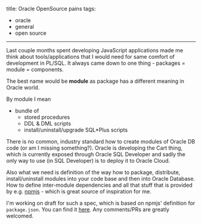 title: Oracle OpenSource pains
tags:
- oracle
- general
- open source
---

Last couple months spent developing JavaScript applications made me think about tools/applications that I would need for same comfort of development in PL/SQL. It always came down to one thing - packages = module = components.

The best name would be **module** as package has a different meaning in Oracle world.

By module I mean

- bundle of
    - stored procedures
    - DDL & DML scripts
    - install/uninstall/upgrade SQL*Plus scripts

There is no common, industry standard how to create modules of Oracle DB code (or am I missing something?). Oracle is developing the Cart thing, which is currently exposed through Oracle SQL Developer and sadly the only way to use (in SQL Developer) is to deploy it to Oracle Cloud.

Also what we need is definition of the way how to package, distribute, install/uninstall modules into your code base and then into Oracle Database. How to define inter-module dependencies and all that stuff that is provided by e.g. [npmjs](http://www.npmjs.com) - which is great source of inspiration for me.

I'm working on draft for such a spec, which is based on npmjs' definition for `package.json`. You can find it [here](https://github.com/s-oravec/oradb_module_specification). Any comments/PRs are greatly welcomed.
